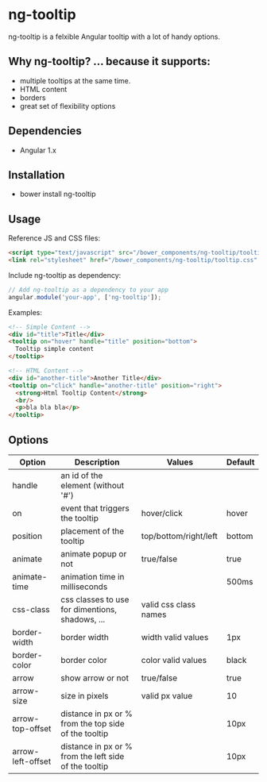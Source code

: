 # ng-tooltip

ng-tooltip is a felxible Angular tooltip with a lot of handy options.

## Why ng-tooltip? ... because it supports:
- multiple tooltips at the same time.
- HTML content
- borders
- great set of flexibility options

## Dependencies
- Angular 1.x

## Installation
- bower install ng-tooltip

## Usage

Reference JS and CSS files:
````html
<script type="text/javascript" src="/bower_components/ng-tooltip/tooltip.js"></script>
<link rel="stylesheet" href="/bower_components/ng-tooltip/tooltip.css" />
````

Include ng-tooltip as dependency:
````javascript
// Add ng-tooltip as a dependency to your app
angular.module('your-app', ['ng-tooltip']);
````

Examples:
````html
<!-- Simple Content -->
<div id="title">Title</div>
<tooltip on="hover" handle="title" position="bottom">
  Tooltip simple content
</tooltip>

<!-- HTML Content -->
<div id="another-title">Another Title</div>
<tooltip on="click" handle="another-title" position="right">
  <strong>Html Tooltip Content</strong>
  <br/>
  <p>bla bla bla</p>
</tooltip>
````

## Options

Option            | Description                                          | Values                | Default  
----------------- | ---------------------------------------------------- | --------------------- | ---------
handle            | an id of the element (without '#')                   |                       |          
on                | event that triggers the tooltip| hover/click         | hover                 |          
position          | placement of the tooltip                             | top/bottom/right/left | bottom   
animate           | animate popup or not                                 | true/false            | true     
animate-time      | animation time in milliseconds                       |                       | 500ms    
css-class         | css classes to use for dimentions, shadows, ...      | valid css class names |
border-width      | border width                                         | width valid values    | 1px
border-color      | border color                                         | color valid values    | black
arrow             | show arrow or not                                    | true/false            | true
arrow-size        | size in pixels                                       | valid px value        | 10
arrow-top-offset  | distance in px or % from the top side of the tooltip |                       | 10px
arrow-left-offset | distance in px or % from the left side of the tooltip|                       | 10px